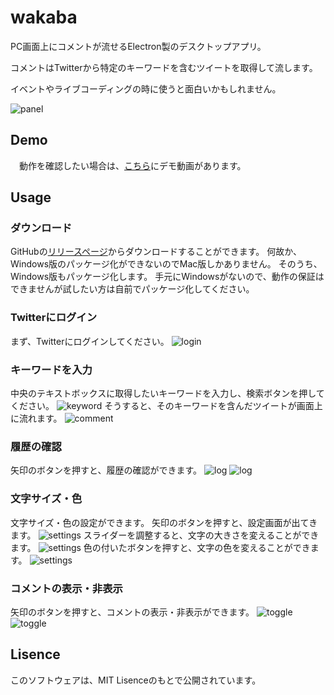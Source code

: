 # wakaba
PC画面上にコメントが流せるElectron製のデスクトップアプリ。

コメントはTwitterから特定のキーワードを含むツイートを取得して流します。

イベントやライブコーディングの時に使うと面白いかもしれません。

![panel](./__sample__/panel.png)

## Demo
　動作を確認したい場合は、[こちら](https://twitter.com/eriri_jp/status/843348414305783808)にデモ動画があります。

## Usage
### ダウンロード
GitHubの[リリースページ](https://github.com/yuki540net/wakaba/releases)からダウンロードすることができます。
何故か、Windows版のパッケージ化ができないのでMac版しかありません。
そのうち、Windows版もパッケージ化します。
手元にWindowsがないので、動作の保証はできませんが試したい方は自前でパッケージ化してください。

### Twitterにログイン
まず、Twitterにログインしてください。
![login](./__sample__/login.png)

### キーワードを入力
中央のテキストボックスに取得したいキーワードを入力し、検索ボタンを押してください。
![keyword](./__sample__/keyword.png)
そうすると、そのキーワードを含んだツイートが画面上に流れます。
![comment](./__sample__/comment.png)

### 履歴の確認
矢印のボタンを押すと、履歴の確認ができます。
![log](./__sample__/log_1.png)
![log](./__sample__/log_2.png)

### 文字サイズ・色
文字サイズ・色の設定ができます。
矢印のボタンを押すと、設定画面が出てきます。
![settings](./__sample__/settings_1.png)
スライダーを調整すると、文字の大きさを変えることができます。
![settings](./__sample__/settings_2.png)
色の付いたボタンを押すと、文字の色を変えることができます。
![settings](./__sample__/settings_3.png)

### コメントの表示・非表示
矢印のボタンを押すと、コメントの表示・非表示ができます。
![toggle](./__sample__/toggle_1.png)
![toggle](./__sample__/toggle_2.png)

## Lisence
このソフトウェアは、MIT Lisenceのもとで公開されています。